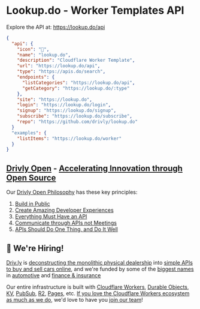 # Lookup.do - Worker Templates API 

Explore the API at: <https://lookup.do/api>

```json
{
  "api": {
    "icon": "🚀",
    "name": "lookup.do",
    "description": "Cloudflare Worker Template",
    "url": "https://lookup.do/api",
    "type": "https://apis.do/search",
    "endpoints": {
      "listCategories": "https://lookup.do/api",
      "getCategory": "https://lookup.do/:type"
    },
    "site": "https://lookup.do",
    "login": "https://lookup.do/login",
    "signup": "https://lookup.do/signup",
    "subscribe": "https://lookup.do/subscribe",
    "repo": "https://github.com/drivly/lookup.do"
  }
  "examples": {
    "listItems": "https://lookup.do/worker"
  }
}
```

## [Drivly Open](https://driv.ly/open) - [Accelerating Innovation through Open Source](https://blog.driv.ly/accelerating-innovation-through-open-source)

Our [Drivly Open Philosophy](https://philosophy.do) has these key principles:

1. [Build in Public](https://driv.ly/open/build-in-public)
2. [Create Amazing Developer Experiences](https://driv.ly/open/amazing-developer-experiences)
3. [Everything Must Have an API](https://driv.ly/open/everything-must-have-an-api)
4. [Communicate through APIs not Meetings](https://driv.ly/open/communicate-through-apis-not-meetings)
5. [APIs Should Do One Thing, and Do It Well](https://driv.ly/open/apis-do-one-thing)


##  🚀 We're Hiring!

[Driv.ly](https://driv.ly) is [deconstructing the monolithic physical dealership](https://blog.driv.ly/deconstructing-the-monolithic-physical-dealership) into [simple APIs to buy and sell cars online](https://driv.ly), and we're funded by some of the [biggest names](https://twitter.com/TurnerNovak) in [automotive](https://fontinalis.com/team/#bill-ford) and [finance & insurance](https://www.detroit.vc)

Our entire infrastructure is built with [Cloudflare Workers](https://workers.do), [Durable Objects](https://durable.objects.do), [KV](https://kv.cf), [PubSub](https://pubsub.do), [R2](https://r2.do.cf), [Pages](https://pages.do), etc.  [If you love the Cloudflare Workers ecosystem as much as we do](https://driv.ly/loves/workers), we'd love to have you [join our team](https://careers.do/apply)!


